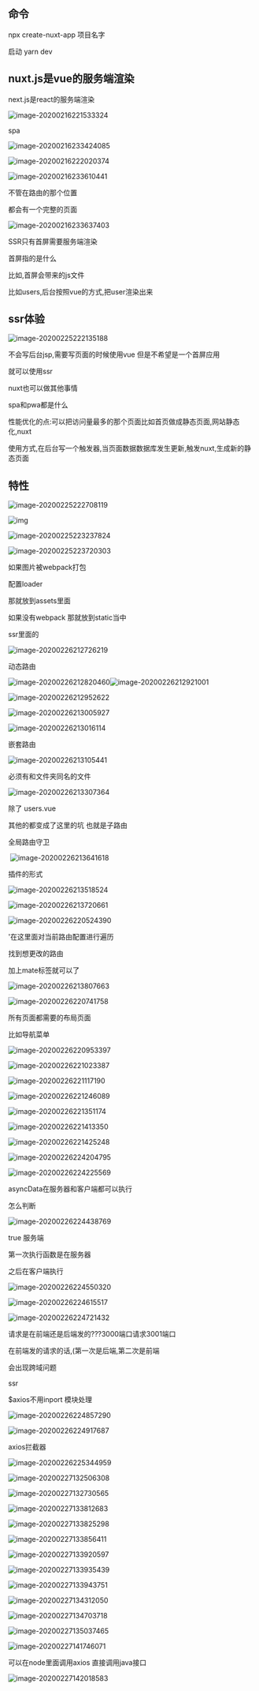 



## 命令

npx create-nuxt-app 项目名字

启动 yarn dev

## nuxt.js是vue的服务端渲染

next.js是react的服务端渲染

![image-20200216221533324](C:\Users\Artificial\AppData\Roaming\Typora\typora-user-images\image-20200216221533324.png)







spa

![image-20200216233424085](C:\Users\Artificial\AppData\Roaming\Typora\typora-user-images\image-20200216233424085.png)



![image-20200216222020374](C:\Users\Artificial\AppData\Roaming\Typora\typora-user-images\image-20200216222020374.png)

![image-20200216233610441](C:\Users\Artificial\AppData\Roaming\Typora\typora-user-images\image-20200216233610441.png)

不管在路由的那个位置

都会有一个完整的页面

![image-20200216233637403](C:\Users\Artificial\AppData\Roaming\Typora\typora-user-images\image-20200216233637403.png)



SSR只有首屏需要服务端渲染

首屏指的是什么

比如,首屏会带来的js文件

比如users,后台按照vue的方式,把user渲染出来





## ssr体验

![image-20200225222135188](C:\Users\Artificial\AppData\Roaming\Typora\typora-user-images\image-20200225222135188.png)

不会写后台jsp,需要写页面的时候使用vue  但是不希望是一个首屏应用

就可以使用ssr



nuxt也可以做其他事情



spa和pwa都是什么

性能优化的点:可以把访问量最多的那个页面比如首页做成静态页面,网站静态化,nuxt

 

使用方式,在后台写一个触发器,当页面数据数据库发生更新,触发nuxt,生成新的静态页面

## 特性

![image-20200225222708119](C:\Users\Artificial\AppData\Roaming\Typora\typora-user-images\image-20200225222708119.png)

![img](https://upload-images.jianshu.io/upload_images/5531211-d1a3e5b36ee03f08.png?imageMogr2/auto-orient/strip|imageView2/2/format/webp)





![image-20200225223237824](C:\Users\Artificial\AppData\Roaming\Typora\typora-user-images\image-20200225223237824.png)

![image-20200225223720303](C:\Users\Artificial\AppData\Roaming\Typora\typora-user-images\image-20200225223720303.png)



如果图片被webpack打包

配置loader

那就放到assets里面

如果没有webpack  那就放到static当中





ssr里面的

![image-20200226212726219](C:\Users\Artificial\AppData\Roaming\Typora\typora-user-images\image-20200226212726219.png)





动态路由

![image-20200226212820460](C:\Users\Artificial\AppData\Roaming\Typora\typora-user-images\image-20200226212820460.png)![image-20200226212921001](C:\Users\Artificial\AppData\Roaming\Typora\typora-user-images\image-20200226212921001.png)

![image-20200226212952622](C:\Users\Artificial\AppData\Roaming\Typora\typora-user-images\image-20200226212952622.png)

![image-20200226213005927](C:\Users\Artificial\AppData\Roaming\Typora\typora-user-images\image-20200226213005927.png)

![image-20200226213016114](C:\Users\Artificial\AppData\Roaming\Typora\typora-user-images\image-20200226213016114.png)

嵌套路由

![image-20200226213105441](C:\Users\Artificial\AppData\Roaming\Typora\typora-user-images\image-20200226213105441.png)

必须有和文件夹同名的文件

![image-20200226213307364](C:\Users\Artificial\AppData\Roaming\Typora\typora-user-images\image-20200226213307364.png)

除了 users.vue

其他的都变成了这里的坑  也就是子路由





全局路由守卫

​	![image-20200226213641618](C:\Users\Artificial\AppData\Roaming\Typora\typora-user-images\image-20200226213641618.png)

插件的形式

![image-20200226213518524](C:\Users\Artificial\AppData\Roaming\Typora\typora-user-images\image-20200226213518524.png)

![image-20200226213720661](C:\Users\Artificial\AppData\Roaming\Typora\typora-user-images\image-20200226213720661.png)



![image-20200226220524390](C:\Users\Artificial\AppData\Roaming\Typora\typora-user-images\image-20200226220524390.png)

'在这里面对当前路由配置进行遍历

找到想更改的路由

加上mate标签就可以了



![image-20200226213807663](C:\Users\Artificial\AppData\Roaming\Typora\typora-user-images\image-20200226213807663.png)

![image-20200226220741758](C:\Users\Artificial\AppData\Roaming\Typora\typora-user-images\image-20200226220741758.png)

所有页面都需要的布局页面

比如导航菜单 

![image-20200226220953397](C:\Users\Artificial\AppData\Roaming\Typora\typora-user-images\image-20200226220953397.png)





![image-20200226221023387](C:\Users\Artificial\AppData\Roaming\Typora\typora-user-images\image-20200226221023387.png)

![image-20200226221117190](C:\Users\Artificial\AppData\Roaming\Typora\typora-user-images\image-20200226221117190.png)





![image-20200226221246089](C:\Users\Artificial\AppData\Roaming\Typora\typora-user-images\image-20200226221246089.png)

![image-20200226221351174](C:\Users\Artificial\AppData\Roaming\Typora\typora-user-images\image-20200226221351174.png)

![image-20200226221413350](C:\Users\Artificial\AppData\Roaming\Typora\typora-user-images\image-20200226221413350.png)

![image-20200226221425248](C:\Users\Artificial\AppData\Roaming\Typora\typora-user-images\image-20200226221425248.png)

 ![image-20200226224204795](C:\Users\Artificial\AppData\Roaming\Typora\typora-user-images\image-20200226224204795.png)

![image-20200226224225569](C:\Users\Artificial\AppData\Roaming\Typora\typora-user-images\image-20200226224225569.png)

asyncData在服务器和客户端都可以执行

怎么判断

![image-20200226224438769](C:\Users\Artificial\AppData\Roaming\Typora\typora-user-images\image-20200226224438769.png)

true 服务端

 第一次执行函数是在服务器

之后在客户端执行

![image-20200226224550320](C:\Users\Artificial\AppData\Roaming\Typora\typora-user-images\image-20200226224550320.png)

![image-20200226224615517](C:\Users\Artificial\AppData\Roaming\Typora\typora-user-images\image-20200226224615517.png)

![image-20200226224721432](C:\Users\Artificial\AppData\Roaming\Typora\typora-user-images\image-20200226224721432.png)



请求是在前端还是后端发的???3000端口请求3001端口

在前端发的请求的话,(第一次是后端,第二次是前端

会出现跨域问题

ssr

$axios不用inport 模块处理

![image-20200226224857290](C:\Users\Artificial\AppData\Roaming\Typora\typora-user-images\image-20200226224857290.png)

![image-20200226224917687](C:\Users\Artificial\AppData\Roaming\Typora\typora-user-images\image-20200226224917687.png)

axios拦截器

![image-20200226225344959](C:\Users\Artificial\AppData\Roaming\Typora\typora-user-images\image-20200226225344959.png)

![image-20200227132506308](C:\Users\Artificial\AppData\Roaming\Typora\typora-user-images\image-20200227132506308.png)

![image-20200227132730565](C:\Users\Artificial\AppData\Roaming\Typora\typora-user-images\image-20200227132730565.png)

![image-20200227133812683](C:\Users\Artificial\AppData\Roaming\Typora\typora-user-images\image-20200227133812683.png)





![image-20200227133825298](C:\Users\Artificial\AppData\Roaming\Typora\typora-user-images\image-20200227133825298.png)

![image-20200227133856411](C:\Users\Artificial\AppData\Roaming\Typora\typora-user-images\image-20200227133856411.png)

![image-20200227133920597](C:\Users\Artificial\AppData\Roaming\Typora\typora-user-images\image-20200227133920597.png)

![image-20200227133935439](C:\Users\Artificial\AppData\Roaming\Typora\typora-user-images\image-20200227133935439.png)

![image-20200227133943751](C:\Users\Artificial\AppData\Roaming\Typora\typora-user-images\image-20200227133943751.png)







![image-20200227134312050](C:\Users\Artificial\AppData\Roaming\Typora\typora-user-images\image-20200227134312050.png)

![image-20200227134703718](C:\Users\Artificial\AppData\Roaming\Typora\typora-user-images\image-20200227134703718.png) 

![image-20200227135037465](C:\Users\Artificial\AppData\Roaming\Typora\typora-user-images\image-20200227135037465.png)



![image-20200227141746071](C:\Users\Artificial\AppData\Roaming\Typora\typora-user-images\image-20200227141746071.png)

可以在node里面调用axios  直接调用java接口

![image-20200227142018583](C:\Users\Artificial\AppData\Roaming\Typora\typora-user-images\image-20200227142018583.png)
